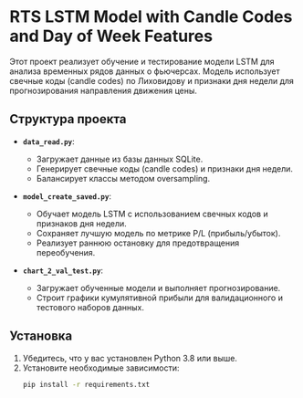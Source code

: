 # RTS LSTM Model with Candle Codes and Day of Week Features

Этот проект реализует обучение и тестирование модели LSTM для анализа временных рядов данных о фьючерсах. Модель использует свечные коды (candle codes) по Лиховидову и признаки дня недели для прогнозирования направления движения цены.

## Структура проекта

- **`data_read.py`**: 
  - Загружает данные из базы данных SQLite.
  - Генерирует свечные коды (candle codes) и признаки дня недели.
  - Балансирует классы методом oversampling.
  
- **`model_create_saved.py`**: 
  - Обучает модель LSTM с использованием свечных кодов и признаков дня недели.
  - Сохраняет лучшую модель по метрике P/L (прибыль/убыток).
  - Реализует раннюю остановку для предотвращения переобучения.

- **`chart_2_val_test.py`**: 
  - Загружает обученные модели и выполняет прогнозирование.
  - Строит графики кумулятивной прибыли для валидационного и тестового наборов данных.

## Установка

1. Убедитесь, что у вас установлен Python 3.8 или выше.
2. Установите необходимые зависимости:
   ```bash
   pip install -r requirements.txt
